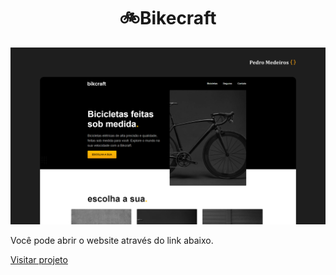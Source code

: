 <h1 align="center">
  🚲Bikecraft
</h1>

![Demonstração do site](/bikcraft.png)

Você pode abrir o website através do link abaixo.

<a href="https://pedromedeiros1008.github.io/bikecraft/" target="" alt="">Visitar projeto</a>
